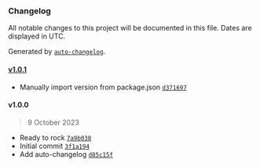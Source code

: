 ### Changelog

All notable changes to this project will be documented in this file. Dates are displayed in UTC.

Generated by [`auto-changelog`](https://github.com/CookPete/auto-changelog).

#### [v1.0.1](https://github.com/adhisimon/simwebserver/compare/v1.0.0...v1.0.1)

- Manually import version from package.json [`d371697`](https://github.com/adhisimon/simwebserver/commit/d37169703a5a5f692b81f0cdd192953ade97892b)

#### v1.0.0

> 9 October 2023

- Ready to rock [`7a9b038`](https://github.com/adhisimon/simwebserver/commit/7a9b0383e85bc9b5088ba3046f85b5e5eed220fa)
- Initial commit [`3f1a194`](https://github.com/adhisimon/simwebserver/commit/3f1a1947929e8ef9d98f1b672a725a8cad5d1aa4)
- Add auto-changelog [`d85c15f`](https://github.com/adhisimon/simwebserver/commit/d85c15f056399edf5b3722b9584edb764ef44e5f)
